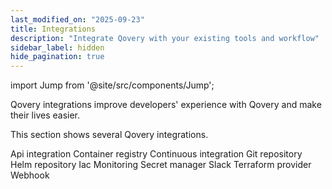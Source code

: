 ```yaml
---
last_modified_on: "2025-09-23"
title: Integrations
description: "Integrate Qovery with your existing tools and workflow"
sidebar_label: hidden
hide_pagination: true
---
```


import Jump from '@site/src/components/Jump';

Qovery integrations improve developers' experience with Qovery and make their lives easier.

This section shows several Qovery integrations.

<Jump to="/docs/using-qovery/integration/api-integration/">Api integration</Jump>
<Jump to="/docs/using-qovery/integration/container-registry/">Container registry</Jump>
<Jump to="/docs/using-qovery/integration/continuous-integration/">Continuous integration</Jump>
<Jump to="/docs/using-qovery/integration/git-repository/">Git repository</Jump>
<Jump to="/docs/using-qovery/integration/helm-repository/">Helm repository</Jump>
<Jump to="/docs/using-qovery/integration/iac/">Iac</Jump>
<Jump to="/docs/using-qovery/integration/monitoring/">Monitoring</Jump>
<Jump to="/docs/using-qovery/integration/secret-manager/">Secret manager</Jump>
<Jump to="/docs/using-qovery/integration/slack/">Slack</Jump>
<Jump to="/docs/using-qovery/integration/terraform-provider/">Terraform provider</Jump>
<Jump to="/docs/using-qovery/integration/webhook/">Webhook</Jump>



